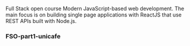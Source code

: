 Full Stack open course Modern JavaScript-based web development. The main focus is on building single page applications with ReactJS that use REST APIs built with Node.js.

### FSO-part1-unicafe
